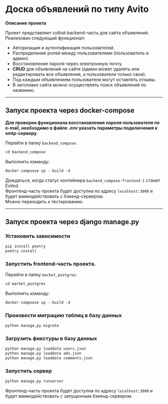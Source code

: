 # Доска объявлений по типу Avito

**Описание проекта**

Проект представляет собой backend-часть для сайта объявлений.  
Реализован следующий функционал:

- Авторизация и аутентификация пользователей.
- Распределение ролей между пользователями (пользователь и админ).
- Восстановление пароля через электронную почту.
- **CRUD** для объявлений на сайте (админ может удалять или редактировать все объявления, а пользователи только свои).
- Под каждым объявлением пользователи могут оставлять отзывы.
- В заголовке сайта можно осуществлять поиск объявлений по названию.

---
## Запуск проекта через docker-compose

**Для проверки функционала восстановления пароля пользователя по e-mail, необходимо в файле _.env_ указать параметры
подключения к smtp-серверу.**

Перейти в папку `backend_compose`:
```python
cd backend_compose
```
Выполнить команду:
```python
docker-compouse up --build -d
```
Дождаться, когда статус контейнера `backend_compose-frontend-1` станет _Exited_.  
Фронтенд-часть проекта будет доступна по адресу `localhost:3000` и будет ваимодействовать с бэкенд-сервером.  
Можно переходить к тестированию.  

---
## Запуск проекта через django manage.py

### Установить зависимости

```python
pip install poetry
poetry install
```
### Запустить frontend-часть проекта.

Перейти в папку `market_postgres`:
```python
cd market_postgres
```
Выполнить команду:
```python
docker-compouse up --build -d
```

### Произвести миграцию таблиц в базу данных

```python
python manage.py migrate
```

### Загрузить фикстуры в базу данных

```python
python manage.py loaddata users.json
python manage.py loaddata ads.json
python manage.py loaddata comments.json
```

### Запустить сервер

```python
python manage.py runserver
```
Фронтенд-часть проекта будет доступна по адресу `localhost:3000` и будет ваимодействовать с запущенным бэкенд-сервером.
